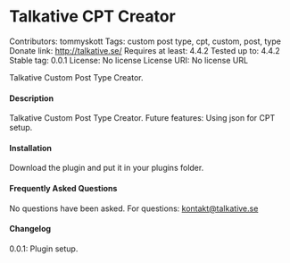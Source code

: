 # Talkative CPT Creator 
Contributors: tommyskott 
Tags: custom post type, cpt, custom, post, type 
Donate link: http://talkative.se/ 
Requires at least: 4.4.2 
Tested up to: 4.4.2 
Stable tag: 0.0.1 
License: No license 
License URI: No license URL 

Talkative Custom Post Type Creator. 

#### Description 
Talkative Custom Post Type Creator. 
Future features: Using json for CPT setup.

#### Installation 
Download the plugin and put it in your plugins folder.

#### Frequently Asked Questions 
No questions have been asked.
For questions: kontakt@talkative.se

#### Changelog 
0.0.1: Plugin setup.